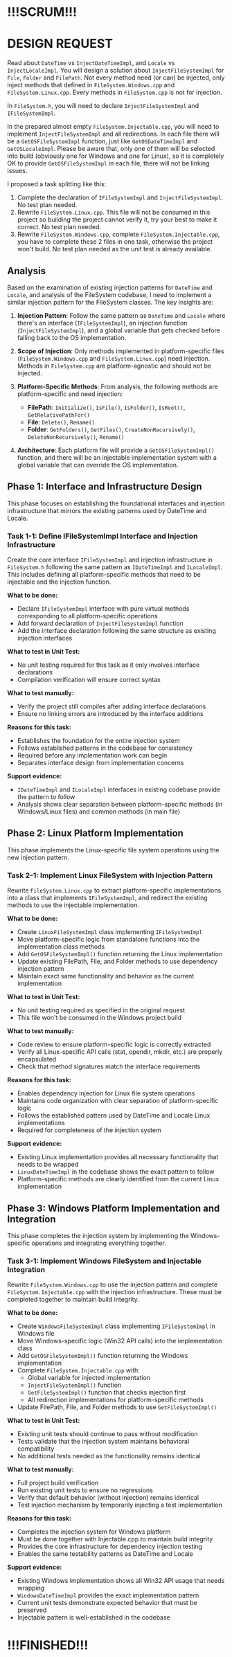 ﻿# !!!SCRUM!!!

# DESIGN REQUEST

Read about `DateTime` vs `InjectDateTimeImpl`, and `Locale` vs `InjectLocaleImpl`. You will design a solution about `InjectFileSystemImpl` for `File`, `Folder` and `FilePath`. Not every method need (or can) be injected, only inject methods that defined in `FileSystem.Windows.cpp` and `FileSystem.Linux.cpp`. Every methods in `FileSystem.cpp` is not for injection.

In `FileSystem.h`, you will need to declare `InjectFileSystemImpl` and `IFileSystemImpl`.

In the prepared almost empty `FileSystem.Injectable.cpp`, you will need to implement `InjectFileSystemImpl` and all redirections. In each file there will be a `GetOSFileSystemImpl` function, just like `GetOSDateTimeImpl` and `GetOSLocaleImpl`. Please be aware that, only one of them will be selected into build (obviously one for Windows and one for Linux), so it is completely OK to provide `GetOSFileSystemImpl` in each file, there will not be linking issues.

I proposed a task splitting like this:

1. Complete the declaration of `IFileSystemImpl` and `InjectFileSystemImpl`. No test plan needed.
2. Rewrite `FileSystem.Linux.cpp`. This file will not be consumed in this project so building the project cannot verify it, try your best to make it correct. No test plan needed.
3. Rewrite `FileSystem.Windows.cpp`, complete `FileSystem.Injectable.cpp`, you have to complete these 2 files in one task, otherwise the project won't build. No test plan needed as the unit test is already available.

## Analysis

Based on the examination of existing injection patterns for `DateTime` and `Locale`, and analysis of the FileSystem codebase, I need to implement a similar injection pattern for the FileSystem classes. The key insights are:

1. **Injection Pattern**: Follow the same pattern as `DateTime` and `Locale` where there's an interface (`IFileSystemImpl`), an injection function (`InjectFileSystemImpl`), and a global variable that gets checked before falling back to the OS implementation.

2. **Scope of Injection**: Only methods implemented in platform-specific files (`FileSystem.Windows.cpp` and `FileSystem.Linux.cpp`) need injection. Methods in `FileSystem.cpp` are platform-agnostic and should not be injected.

3. **Platform-Specific Methods**: From analysis, the following methods are platform-specific and need injection:
   - **FilePath**: `Initialize()`, `IsFile()`, `IsFolder()`, `IsRoot()`, `GetRelativePathFor()`
   - **File**: `Delete()`, `Rename()`
   - **Folder**: `GetFolders()`, `GetFiles()`, `CreateNonRecursively()`, `DeleteNonRecursively()`, `Rename()`

4. **Architecture**: Each platform file will provide a `GetOSFileSystemImpl()` function, and there will be an injectable implementation system with a global variable that can override the OS implementation.

## Phase 1: Interface and Infrastructure Design

This phase focuses on establishing the foundational interfaces and injection infrastructure that mirrors the existing patterns used by DateTime and Locale.

### Task 1-1: Define IFileSystemImpl Interface and Injection Infrastructure

Create the core interface `IFileSystemImpl` and injection infrastructure in `FileSystem.h` following the same pattern as `IDateTimeImpl` and `ILocaleImpl`. This includes defining all platform-specific methods that need to be injectable and the injection function.

**What to be done:**
- Declare `IFileSystemImpl` interface with pure virtual methods corresponding to all platform-specific operations
- Add forward declaration of `InjectFileSystemImpl` function 
- Add the interface declaration following the same structure as existing injection interfaces

**What to test in Unit Test:**
- No unit testing required for this task as it only involves interface declarations
- Compilation verification will ensure correct syntax

**What to test manually:**
- Verify the project still compiles after adding interface declarations
- Ensure no linking errors are introduced by the interface additions

**Reasons for this task:**
- Establishes the foundation for the entire injection system
- Follows established patterns in the codebase for consistency
- Required before any implementation work can begin
- Separates interface design from implementation concerns

**Support evidence:**
- `IDateTimeImpl` and `ILocaleImpl` interfaces in existing codebase provide the pattern to follow
- Analysis shows clear separation between platform-specific methods (in Windows/Linux files) and common methods (in main file)

## Phase 2: Linux Platform Implementation

This phase implements the Linux-specific file system operations using the new injection pattern.

### Task 2-1: Implement Linux FileSystem with Injection Pattern

Rewrite `FileSystem.Linux.cpp` to extract platform-specific implementations into a class that implements `IFileSystemImpl`, and redirect the existing methods to use the injectable implementation.

**What to be done:**
- Create `LinuxFileSystemImpl` class implementing `IFileSystemImpl`
- Move platform-specific logic from standalone functions into the implementation class methods
- Add `GetOSFileSystemImpl()` function returning the Linux implementation
- Update existing FilePath, File, and Folder methods to use dependency injection pattern
- Maintain exact same functionality and behavior as the current implementation

**What to test in Unit Test:**
- No unit testing required as specified in the original request
- This file won't be consumed in the Windows project build

**What to test manually:**
- Code review to ensure platform-specific logic is correctly extracted
- Verify all Linux-specific API calls (stat, opendir, mkdir, etc.) are properly encapsulated
- Check that method signatures match the interface requirements

**Reasons for this task:**
- Enables dependency injection for Linux file system operations
- Maintains code organization with clear separation of platform-specific logic
- Follows the established pattern used by DateTime and Locale Linux implementations
- Required for completeness of the injection system

**Support evidence:**
- Existing Linux implementation provides all necessary functionality that needs to be wrapped
- `LinuxDateTimeImpl` in the codebase shows the exact pattern to follow
- Platform-specific methods are clearly identified from the current Linux implementation

## Phase 3: Windows Platform Implementation and Integration

This phase completes the injection system by implementing the Windows-specific operations and integrating everything together.

### Task 3-1: Implement Windows FileSystem and Injectable Integration

Rewrite `FileSystem.Windows.cpp` to use the injection pattern and complete `FileSystem.Injectable.cpp` with the injection infrastructure. These must be completed together to maintain build integrity.

**What to be done:**
- Create `WindowsFileSystemImpl` class implementing `IFileSystemImpl` in Windows file
- Move Windows-specific logic (Win32 API calls) into the implementation class
- Add `GetOSFileSystemImpl()` function returning the Windows implementation
- Complete `FileSystem.Injectable.cpp` with:
  - Global variable for injected implementation
  - `InjectFileSystemImpl()` function
  - `GetFileSystemImpl()` function that checks injection first
  - All redirection implementations for platform-specific methods
- Update FilePath, File, and Folder methods to use `GetFileSystemImpl()`

**What to test in Unit Test:**
- Existing unit tests should continue to pass without modification
- Tests validate that the injection system maintains behavioral compatibility
- No additional tests needed as the functionality remains identical

**What to test manually:**
- Full project build verification
- Run existing unit tests to ensure no regressions
- Verify that default behavior (without injection) remains identical
- Test injection mechanism by temporarily injecting a test implementation

**Reasons for this task:**
- Completes the injection system for Windows platform
- Must be done together with Injectable.cpp to maintain build integrity
- Provides the core infrastructure for dependency injection testing
- Enables the same testability patterns as DateTime and Locale

**Support evidence:**
- Existing Windows implementation shows all Win32 API usage that needs wrapping
- `WindowsDateTimeImpl` provides the exact implementation pattern
- Current unit tests demonstrate expected behavior that must be preserved
- Injectable pattern is well-established in the codebase

# !!!FINISHED!!!
